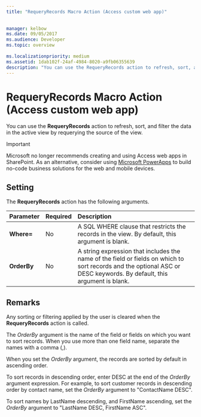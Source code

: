 ```yaml
---
title: "RequeryRecords Macro Action (Access custom web app)"
 
 
manager: kelbow
ms.date: 09/05/2017
ms.audience: Developer
ms.topic: overview
  
ms.localizationpriority: medium
ms.assetid: 1dab102f-24af-4984-8020-a9fb06355639
description: "You can use the RequeryRecords action to refresh, sort, and filter the data in the active view by requerying the source of the view."
---
```


# RequeryRecords Macro Action (Access custom web app)

You can use the **RequeryRecords** action to refresh, sort, and filter the data in the active view by requerying the source of the view.
  
> [!IMPORTANT]
> Microsoft no longer recommends creating and using Access web apps in SharePoint. As an alternative, consider using [Microsoft PowerApps](https://powerapps.microsoft.com/en-us/) to build no-code business solutions for the web and mobile devices.
  
## Setting

The **RequeryRecords** action has the following arguments.
  
|**Parameter**|**Required**|**Description**|
|:-----|:-----|:-----|
|**Where=** <br/> |No  <br/> |A SQL WHERE clause that restricts the records in the view. By default, this argument is blank.  <br/> |
|**OrderBy** <br/> |No  <br/> |A string expression that includes the name of the field or fields on which to sort records and the optional ASC or DESC keywords. By default, this argument is blank.  <br/> |

## Remarks

Any sorting or filtering applied by the user is cleared when the **RequeryRecords** action is called.
  
The *OrderBy* argument is the name of the field or fields on which you want to sort records. When you use more than one field name, separate the names with a comma (,).
  
When you set the *OrderBy* argument, the records are sorted by default in ascending order.
  
To sort records in descending order, enter DESC at the end of the *OrderBy* argument expression. For example, to sort customer records in descending order by contact name, set the *OrderBy* argument to "ContactName DESC".
  
To sort names by LastName descending, and FirstName ascending, set the *OrderBy* argument to "LastName DESC, FirstName ASC".
  